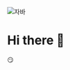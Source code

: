 
![자바](https://img.shields.io/badge/-자바-007396?style=flat&logo=Java&logoColor=ffffff)


# Hi there 👋
😏
